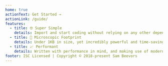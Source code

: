 ```yaml
---
home: true
actionText: Get Started →
actionLink: /guide/
features:
  - title: 🤓 Super Simple
    details: Import and start coding without relying on any other dependancies
  - title: 👣 Microscopic Footprint
    details: Under 1KB in size, yet incredibly powerful and time-saving
  - title: 📈 Performant
    details: Written with performance in mind, and making use of modern Javascript methods where avaliable
footer: ISC Licensed | Copyright © 2018-present Sam Beevors
---
```

